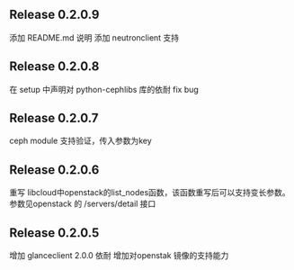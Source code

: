 ## Release 0.2.0.9
添加 README.md 说明
添加 neutronclient 支持

## Release 0.2.0.8
在 setup 中声明对 python-cephlibs 库的依耐
fix bug

## Release 0.2.0.7
ceph module 支持验证，传入参数为key

## Release 0.2.0.6
重写 libcloud中openstack的list_nodes函数，该函数重写后可以支持变长参数。
参数见openstack 的 /servers/detail 接口

## Release 0.2.0.5 
增加 glanceclient 2.0.0 依耐
增加对openstak 镜像的支持能力
